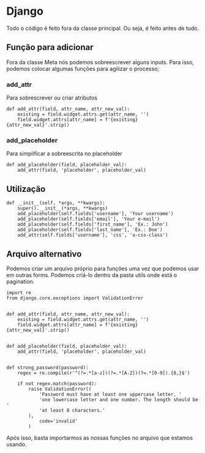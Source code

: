 # Django

Todo o código é feito fora da classe principal. Ou seja, é feito antes de tudo.

## Função para adicionar
Fora da classe Meta nós podemos sobreescrever alguns inputs. Para isso, podemos colocar algumas funções para agilizar o processo;

### add_attr

Para sobrescrever ou criar atributos
```
def add_attr(field, attr_name, attr_new_val):
    existing = field.widget.attrs.get(attr_name, '')
    field.widget.attrs[attr_name] = f'{existing} {attr_new_val}'.strip()
```

### add_placeholder

Para simplificar a sobreescrita no placeholder
```
def add_placeholder(field, placeholder_val):
    add_attr(field, 'placeholder', placeholder_val)
```

## Utilização
```
def __init__(self, *args, **kwargs):
    super().__init__(*args, **kwargs)
    add_placeholder(self.fields['username'], 'Your username')
    add_placeholder(self.fields['email'], 'Your e-mail')
    add_placeholder(self.fields['first_name'], 'Ex.: John')
    add_placeholder(self.fields['last_name'], 'Ex.: Doe')
    add_attr(self.fields['username'], 'css', 'a-css-class')
```

## Arquivo alternativo

Podemos criar um arquivo próprio para funções uma vez que podemos usar em outras forms. Podemos criá-lo dentro da pasta utils onde está o pagination.

```
import re
from django.core.exceptions import ValidationError


def add_attr(field, attr_name, attr_new_val):
    existing = field.widget.attrs.get(attr_name, '')
    field.widget.attrs[attr_name] = f'{existing} {attr_new_val}'.strip()


def add_placeholder(field, placeholder_val):
    add_attr(field, 'placeholder', placeholder_val)


def strong_password(password):
    regex = re.compile(r'^(?=.*[a-z])(?=.*[A-Z])(?=.*[0-9]).{8,}$')

    if not regex.match(password):
        raise ValidationError((
            'Password must have at least one uppercase letter, '
            'one lowercase letter and one number. The length should be '
            'at least 8 characters.'
        ),
            code='invalid'
        )
```

Após isso, basta importarmos as nossas funções no arquivo que estamos usando.